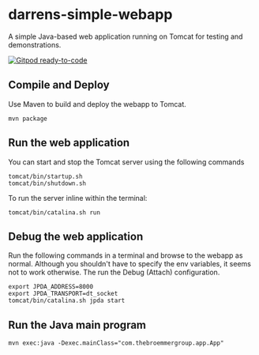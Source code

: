 # darrens-simple-webapp

A simple Java-based web application running on Tomcat for testing and demonstrations.

[![Gitpod ready-to-code](https://img.shields.io/badge/Gitpod-ready--to--code-blue?logo=gitpod)](https://gitpod.io/#https://github.com/gitpod-io/darrens-simple-webapp)

## Compile and Deploy
Use Maven to build and deploy the webapp to Tomcat.
```
mvn package
```
## Run the web application
You can start and stop the Tomcat server using the following commands
```
tomcat/bin/startup.sh
tomcat/bin/shutdown.sh
```
To run the server inline within the terminal:
```
tomcat/bin/catalina.sh run
```
## Debug the web application
Run the following commands in a terminal and browse to the webapp as normal.
Although you shouldn't have to specify the env variables, it seems not to work otherwise.
The run the Debug (Attach) configuration.
```
export JPDA_ADDRESS=8000
export JPDA_TRANSPORT=dt_socket
tomcat/bin/catalina.sh jpda start
```
## Run the Java main program
```
mvn exec:java -Dexec.mainClass="com.thebroemmergroup.app.App"
```
